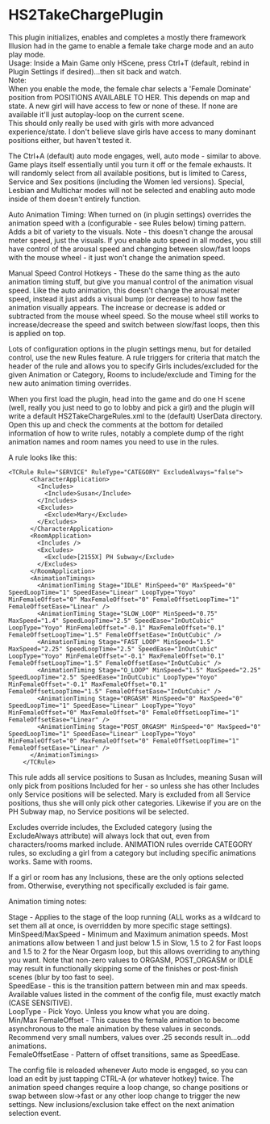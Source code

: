 # HS2TakeChargePlugin

This plugin initializes, enables and completes a mostly there framework Illusion had in the game to enable a female take charge mode and an auto play mode.
\
Usage: Inside a Main Game only HScene, press Ctrl+T (default, rebind in Plugin Settings if desired)...then sit back and watch.
\
Note:\
When you enable the mode, the female char selects a 'Female Dominate' position from POSITIONS AVAILABLE TO HER. This depends on map and state.
A new girl will have access to few or none of these. If none are available it'll just autoplay-loop on the current scene. 
\
This should only really be used with girls with more advanced experience/state. I don't believe slave girls have access to many dominant positions either, but haven't tested it.

The Ctrl+A (default) auto mode engages, well, auto mode - similar to above. Game plays itself essentially until you turn it off or the female exhausts. It will randomly select from all available positions, but is limited to Caress, Service and Sex positions (including the Women led versions). Special, Lesbian and Multichar modes will not be selected and enabling auto mode inside of them doesn't entirely function.

Auto Animation Timing: When turned on (in plugin settings) overrides the animation speed with a (configurable - see Rules below) timing pattern. Adds a bit of variety to the visuals. Note - this doesn't change the arousal meter speed, just the visuals. If you enable auto speed in all modes, you still have control of the arousal speed and changing between slow/fast loops with the mouse wheel - it just won't change the animation speed.

Manual Speed Control Hotkeys - These do the same thing as the auto animation timing stuff, but give you manual control of the animation visual speed. Like the auto animation, this doesn't change the arousal meter speed, instead it just adds a visual bump (or decrease) to how fast the animation visually appears. The increase or decrease is added or subtracted from the mouse wheel speed. So the mouse wheel still works to increase/decrease the speed and switch between slow/fast loops, then this is applied on top.

Lots of configuration options in the plugin settings menu, but for detailed control, use the new Rules feature. A rule triggers for criteria that match the header of the rule and allows you to specify Girls includes/excluded for the given Animation or Category, Rooms to include/exclude and Timing for the new auto animation timing overrides.

When you first load the plugin, head into the game and do one H scene (well, really you just need to go to lobby and pick a girl) and the plugin will write a default HS2TakeChargeRules.xml to the (default) UserData directory. Open this up and check the comments at the bottom for detailed information of how to write rules, notably a complete dump of the right animation names and room names you need to use in the rules.

A rule looks like this:
```
<TCRule Rule="SERVICE" RuleType="CATEGORY" ExcludeAlways="false">
      <CharacterApplication>
        <Includes>
          <Include>Susan</Include>
        </Includes>
        <Excludes>
          <Exclude>Mary</Exclude>
        </Excludes>
      </CharacterApplication>
      <RoomApplication>
        <Includes />
        <Excludes>
          <Exclude>[2155X] PH Subway</Exclude>
        </Excludes>
      </RoomApplication>
      <AnimationTimings>
        <AnimationTiming Stage="IDLE" MinSpeed="0" MaxSpeed="0" SpeedLoopTime="1" SpeedEase="Linear" LoopType="Yoyo" MinFemaleOffset="0" MaxFemaleOffset="0" FemaleOffsetLoopTime="1" FemaleOffsetEase="Linear" />
        <AnimationTiming Stage="SLOW_LOOP" MinSpeed="0.75" MaxSpeed="1.4" SpeedLoopTime="2.5" SpeedEase="InOutCubic" LoopType="Yoyo" MinFemaleOffset="-0.1" MaxFemaleOffset="0.1" FemaleOffsetLoopTime="1.5" FemaleOffsetEase="InOutCubic" />
        <AnimationTiming Stage="FAST_LOOP" MinSpeed="1.5" MaxSpeed="2.25" SpeedLoopTime="2.5" SpeedEase="InOutCubic" LoopType="Yoyo" MinFemaleOffset="-0.1" MaxFemaleOffset="0.1" FemaleOffsetLoopTime="1.5" FemaleOffsetEase="InOutCubic" />
        <AnimationTiming Stage="O_LOOP" MinSpeed="1.5" MaxSpeed="2.25" SpeedLoopTime="2.5" SpeedEase="InOutCubic" LoopType="Yoyo" MinFemaleOffset="-0.1" MaxFemaleOffset="0.1" FemaleOffsetLoopTime="1.5" FemaleOffsetEase="InOutCubic" />
        <AnimationTiming Stage="ORGASM" MinSpeed="0" MaxSpeed="0" SpeedLoopTime="1" SpeedEase="Linear" LoopType="Yoyo" MinFemaleOffset="0" MaxFemaleOffset="0" FemaleOffsetLoopTime="1" FemaleOffsetEase="Linear" />
        <AnimationTiming Stage="POST_ORGASM" MinSpeed="0" MaxSpeed="0" SpeedLoopTime="1" SpeedEase="Linear" LoopType="Yoyo" MinFemaleOffset="0" MaxFemaleOffset="0" FemaleOffsetLoopTime="1" FemaleOffsetEase="Linear" />
      </AnimationTimings>      
    </TCRule>
```    
    
This rule adds all service positions to Susan as Includes, meaning Susan will only pick from positions Included for her - so unless she has other Includes only Service positions will be selected. Mary is excluded from all Service positions, thus she will only pick other categories. Likewise if you are on the PH Subway map, no Service positions wil be selected.

Excludes override includes, the Excluded category (using the ExcludeAlways attribute) will always lock that out, even from characters/rooms marked include. ANIMATION rules override CATEGORY rules, so excluding a girl from a category but including specific animations works. Same with rooms.

If a girl or room has any Inclusions, these are the only options selected from. Otherwise, everything not specifically excluded is fair game.

Animation timing notes:

Stage - Applies to the stage of the loop running (ALL works as a wildcard to set them all at once, is overridden by more specific stage settings).\
MinSpeed/MaxSpeed - Minimum and Maximum animation speeds. Most animations allow between 1 and just below 1.5 in Slow, 1.5 to 2 for Fast loops and 1.5 to 2 for the Near Orgasm loop, but this allows overriding to anything you want. Note that non-zero values to ORGASM, POST_ORGASM or IDLE may result in functionally skipping some of the finishes or post-finish scenes (blur by too fast to see).\
SpeedEase - this is the transition pattern between min and max speeds. Available values listed in the comment of the config file, must exactly match (CASE SENSITIVE).\
LoopType - Pick Yoyo. Unless you know what you are doing.\
Min/Max FemaleOffset - This causes the female animation to become asynchronous to the male animation by these values in seconds. Recommend very small numbers, values over .25 seconds result in...odd animations.\
FemaleOffsetEase - Pattern of offset transitions, same as SpeedEase.

The config file is reloaded whenever Auto mode is engaged, so you can load an edit by just tapping CTRL-A (or whatever hotkey) twice. The animation speed changes require a loop change, so change positions or swap between slow->fast or any other loop change to trigger the new settings. New inclusions/exclusion take effect on the next animation selection event.

